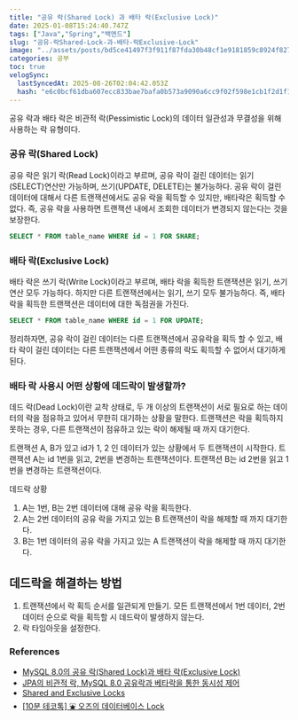 ```yaml
---
title: "공유 락(Shared Lock) 과 배타 락(Exclusive Lock)"
date: 2025-01-08T15:24:40.747Z
tags: ["Java","Spring","백엔드"]
slug: "공유-락Shared-Lock-과-배타-락Exclusive-Lock"
image: "../assets/posts/bd5ce41497f3f911f87fda30b48cf1e9181859c8924f827a17f977e2f462b182.png"
categories: 공부
toc: true
velogSync:
  lastSyncedAt: 2025-08-26T02:04:42.053Z
  hash: "e6c0bcf61dba607ecc833bae7bafa0b573a9090a6cc9f02f598e1cb1f2d1f132"
---
```


공유 락과 배타 락은 비관적 락(Pessimistic Lock)의 데이터 일관성과 무결성을 위해 사용하는 락 유형이다.

### 공유 락(Shared Lock)
공유 락은 읽기 락(Read Lock)이라고 부르며, 공유 락이 걸린 데이터는 읽기(SELECT)연산만 가능하며, 쓰기(UPDATE, DELETE)는 불가능하다. 공유 락이 걸린 데이터에 대해서 다른 트랜잭션에서도 공유 락을 획득할 수 있지만, 배타락은 획득할 수 없다. 즉, 공유 락을 사용하면 트랜잭션 내에서 조회한 데이터가 변경되지 않는다는 것을 보장한다.
```sql
SELECT * FROM table_name WHERE id = 1 FOR SHARE;
```

### 배타 락(Exclusive Lock)
배타 락은 쓰기 락(Write Lock)이라고 부르며, 배타 락을 획득한 트랜잭션은 읽기, 쓰기 연산 모두 가능하다. 하지만 다른 트랜잭션에서는 읽기, 쓰기 모두 불가능하다. 즉, 배타 락을 획득한 트랜잭션은 데이터에 대한 독점권을 가진다.
```sql
SELECT * FROM table_name WHERE id = 1 FOR UPDATE;
```

정리하자면, 공유 락이 걸린 데이터는 다른 트랜잭션에서 공유락을 획득 할 수 있고, 배타 락이 걸린 데이터는 다른 트랜잭션에서 어떤 종류의 락도 획득할 수 없어서 대기하게 된다.

### 배타 락 사용시 어떤 상황에 데드락이 발생할까?

데드 락(Dead Lock)이란 교착 상태로, 두 개 이상의 트랜잭션이 서로 필요로 하는 데이터의 락을 점유하고 있어서 무한히 대기하는 상황을 말한다. 트랜잭션은 락을 획득하지 못하는 경우, 다른 트랜잭션이 점유하고 있는 락이 해제될 때 까지 대기한다. 

트랜잭션 A, B가 있고 id가 1, 2 인 데이터가 있는 상황에서 두 트랜잭션이 시작한다. 트랜잭션 A는 id 1번을 읽고, 2번을 변경하는 트랜잭션이다. 트랜잭션 B는 id 2번을 읽고 1번을 변경하는 트랜잭션이다.

데드락 상황

  1. A는 1번, B는 2번 데이터에 대해 공유 락을 획득한다.
  2. A는 2번 데이터의 공유 락을 가지고 있는 B 트랜잭션이 락을 해제할 때 까지 대기한다. 
  3. B는 1번 데이터의 공유 락을 가지고 있는 A 트랜잭션이 락을 해제할 때 까지 대기한다.
  
## 데드락을 해결하는 방법

1. 트랜잭션에서 락 획득 순서를 일관되게 만들기. 모든 트랜잭션에서 1번 데이터, 2번 데이터 순으로 락을 획득할 시 데드락이 발생하지 않는다.
2. 락 타임아웃을 설정한다.

### References
- [MySQL 8.0의 공유 락(Shared Lock)과 배타 락(Exclusive Lock)](https://hudi.blog/mysql-8.0-shared-lock-and-exclusive-lock/)
- [JPA의 비관적 락, MySQL 8.0 공유락과 베타락을 통한 동시성 제어](https://haon.blog/haon/jpa/pemistic-lock/)
- [Shared and Exclusive Locks](https://dev.mysql.com/doc/refman/8.0/en/innodb-locking.html#innodb-shared-exclusive-locks)
- [[10분 테코톡] ⛲️ 오즈의 데이터베이스 Lock](https://youtu.be/onBpJRDSZGA?si=UmGmBkVKYKO6-nsS)
